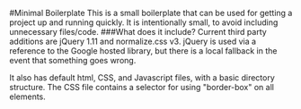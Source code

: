 #Minimal Boilerplate
This is a small boilerplate that can be used for getting a project up and running quickly. It is intentionally small, to avoid including unnecessary files/code.
###What does it include?
Current third party additions are jQuery 1.11 and normalize.css v3. jQuery is used via a reference to the Google hosted library, but there is a local fallback in the event that something goes wrong.

It also has default html, CSS, and Javascript files, with a basic directory structure. The CSS file contains a selector for using "border-box" on all elements.
